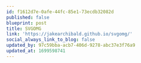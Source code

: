 ```yaml
---
id: f1612d7e-0afe-44fc-85e1-73ecdb32082d
published: false
blueprint: post
title: SVGOMG
link: 'https://jakearchibald.github.io/svgomg/'
social_always_link_to_blog: false
updated_by: 97c59bba-acb7-406d-9278-abc37e3f76a9
updated_at: 1699598741
---
```

